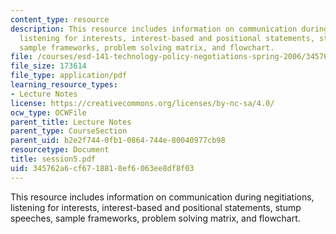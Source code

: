 ```yaml
---
content_type: resource
description: This resource includes information on communication during negitiations,
  listening for interests, interest-based and positional statements, stump speeches,
  sample frameworks, problem solving matrix, and flowchart.
file: /courses/esd-141-technology-policy-negotiations-spring-2006/345762a6cf6718818ef6063ee8df8f03_session5.pdf
file_size: 173614
file_type: application/pdf
learning_resource_types:
- Lecture Notes
license: https://creativecommons.org/licenses/by-nc-sa/4.0/
ocw_type: OCWFile
parent_title: Lecture Notes
parent_type: CourseSection
parent_uid: b2e2f744-0fb1-0864-744e-80040977cb98
resourcetype: Document
title: session5.pdf
uid: 345762a6-cf67-1881-8ef6-063ee8df8f03
---
```

This resource includes information on communication during negitiations, listening for interests, interest-based and positional statements, stump speeches, sample frameworks, problem solving matrix, and flowchart.